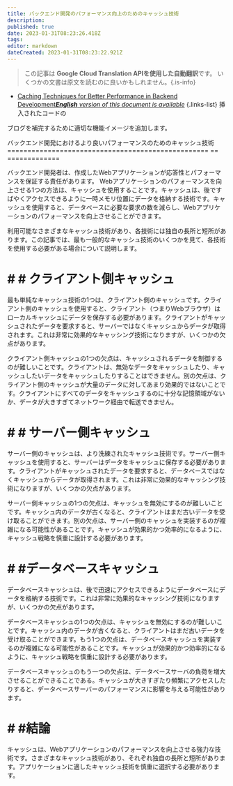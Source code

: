 ```yaml
---
title: バックエンド開発のパフォーマンス向上のためのキャッシュ技術
description: 
published: true
date: 2023-01-31T08:23:26.418Z
tags: 
editor: markdown
dateCreated: 2023-01-31T08:23:22.921Z
---
```


> この記事は **Google Cloud Translation APIを使用した自動翻訳**です。
いくつかの文書は原文を読むのに良いかもしれません。{.is-info}
- [Caching Techniques for Better Performance in Backend Development***English** version of this document is available*](/en/Knowledge-base/Backend/caching-techniques-for-better-performance-in-backend-development)
{.links-list}
 挿入されたコードの

ブログを補完するために適切な機能イメージを追加します。

バックエンド開発におけるより良いパフォーマンスのためのキャッシュ技術
================================================== == =============

バックエンド開発者は、作成したWebアプリケーションが応答性とパフォーマンスを保証する責任があります。 Webアプリケーションのパフォーマンスを向上させる1つの方法は、キャッシュを使用することです。キャッシュは、後ですばやくアクセスできるように一時メモリ位置にデータを格納する技術です。キャッシュを使用すると、データベースに必要な要求の数を減らし、Webアプリケーションのパフォーマンスを向上させることができます。

利用可能なさまざまなキャッシュ技術があり、各技術には独自の長所と短所があります。この記事では、最も一般的なキャッシュ技術のいくつかを見て、各技術を使用する必要がある場合について説明します。

# # # クライアント側キャッシュ

最も単純なキャッシュ技術の1つは、クライアント側のキャッシュです。クライアント側のキャッシュを使用すると、クライアント（つまりWebブラウザ）はローカルキャッシュにデータを保存する必要があります。クライアントがキャッシュされたデータを要求すると、サーバーではなくキャッシュからデータが取得されます。これは非常に効果的なキャッシング技術になりますが、いくつかの欠点があります。

クライアント側キャッシュの1つの欠点は、キャッシュされるデータを制御するのが難しいことです。クライアントは、無効なデータをキャッシュしたり、キャッシュしたいデータをキャッシュしたりすることはできません。別の欠点は、クライアント側のキャッシュが大量のデータに対してあまり効果的ではないことです。クライアントにすべてのデータをキャッシュするのに十分な記憶領域がないか、データが大きすぎてネットワーク経由で転送できません。

# # # サーバー側キャッシュ

サーバー側のキャッシュは、より洗練されたキャッシュ技術です。サーバー側キャッシュを使用すると、サーバーはデータをキャッシュに保存する必要があります。クライアントがキャッシュされたデータを要求すると、データベースではなくキャッシュからデータが取得されます。これは非常に効果的なキャッシング技術になりますが、いくつかの欠点があります。

サーバー側キャッシュの1つの欠点は、キャッシュを無効にするのが難しいことです。キャッシュ内のデータが古くなると、クライアントはまだ古いデータを受け取ることができます。別の欠点は、サーバー側のキャッシュを実装するのが複雑になる可能性があることです。キャッシュが効果的かつ効率的になるように、キャッシュ戦略を慎重に設計する必要があります。

# # #データベースキャッシュ

データベースキャッシュは、後で迅速にアクセスできるようにデータベースにデータを格納する技術です。これは非常に効果的なキャッシング技術になりますが、いくつかの欠点があります。

データベースキャッシュの1つの欠点は、キャッシュを無効にするのが難しいことです。キャッシュ内のデータが古くなると、クライアントはまだ古いデータを受け取ることができます。もう1つの欠点は、データベースキャッシュを実装するのが複雑になる可能性があることです。キャッシュが効果的かつ効率的になるように、キャッシュ戦略を慎重に設計する必要があります。

データベースキャッシュのもう一つの欠点は、データベースサーバの負荷を増大させることができることである。キャッシュが大きすぎたり頻繁にアクセスしたりすると、データベースサーバーのパフォーマンスに影響を与える可能性があります。

# # #結論

キャッシュは、Webアプリケーションのパフォーマンスを向上させる強力な技術です。さまざまなキャッシュ技術があり、それぞれ独自の長所と短所があります。アプリケーションに適したキャッシュ技術を慎重に選択する必要があります。